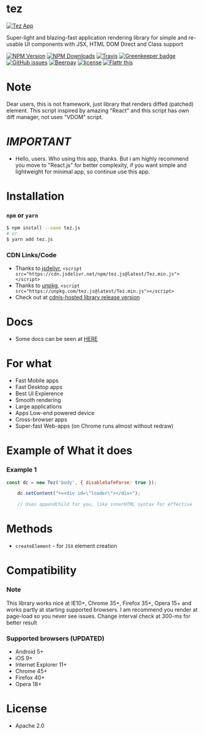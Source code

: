 # tez
[![Tez App][tez-image]][tez-url]

Super-light and blazing-fast application rendering library for simple and re-usable UI components with JSX, HTML DOM Direct and Class support

[![NPM Version][npm-image]][npm-url]
[![NPM Downloads][downloads-image]][downloads-url]
[![Travis](https://img.shields.io/travis/dalisoft/tez.svg)](http://github.com/dalisoft/tez)
[![Greenkeeper badge](https://badges.greenkeeper.io/dalisoft/tez.svg)](https://greenkeeper.io/)
[![GitHub issues](https://img.shields.io/github/issues/dalisoft/tez.svg)](http://github.com/dalisoft/tez/issues)
[![Beerpay](https://img.shields.io/beerpay/dalisoft/tez.svg)](https://beerpay.io/dalisoft/tez/)
[![license](https://img.shields.io/github/license/dalisoft/tez.svg)](https://github.com/dalisoft/tez/blob/master/LICENSE)
[![Flattr this][flattr-image]][flattr-url]

# Note
Dear users, this is not framework, just library that renders diffed (patched) element. This script inspired by amazing "React" and this script has own diff manager, not uses "VDOM" script.

# *IMPORTANT*
* Hello, users. Who using this app, thanks. But i am highly recommend you move to "React.js" for better complexity, if you want simple and lightweight for minimal app, so continue use this app.

# Installation

### `npm` or `yarn`

```bash
$ npm install --save tez.js
# or
$ yarn add tez.js
```

### CDN Links/Code

* Thanks to [jsdelivr](http://www.jsdelivr.com/), `<script src="https://cdn.jsdelivr.net/npm/tez.js@latest/Tez.min.js"></script>`
* Thanks to [unpkg](http://unpkg.com/), `<script src="https://unpkg.com/tez.js@latest/Tez.min.js"></script>`
* Check out at [cdnjs-hosted library release version](https://cdnjs.com/libraries/tez.js)

# Docs
* Some docs can be seen at <a href="https://github.com/dalisoft/tez/tree/master/docs">HERE</a>

# For what
* Fast Mobile apps
* Fast Desktop apps
* Best UI Expierence
* Smooth rendering
* Large applications
* Apps Low-end powered device
* Cross-browser apps
* Super-fast Web-apps (on Chrome runs almost without redraw)

# Example of What it does

### Example 1

```javascript
const dc = new Tez('body', { disableSafeParse: true });

	dc.setContent("+=<div id=\"loader\"></div>");

	// Uses appendChild for you, like innerHTML syntax for effective
```

# Methods
* `createElement` - for `JSX` element creation

# Compatibility

### Note
This library works nice at IE10+, Chrome 35+, Firefox 35+, Opera 15+ and works partly at starting supported browsers.
I am recommend you render at page-load so you never see issues. Change interval check at 300-ms for better result

### Supported browsers (UPDATED)

* Android 5+
* iOS 9+
* Internet Explorer 11+
* Chrome 45+
* Firefox 40+
* Opera 18+

# License
* Apache 2.0

[tez-image]: https://raw.githubusercontent.com/dalisoft/tez/master/tez-logo.png
[tez-url]: https://github.com/dalisoft/tez/
[npm-image]: https://img.shields.io/npm/v/tez.js.svg
[npm-url]: https://npmjs.org/package/tez.js
[downloads-image]: https://img.shields.io/npm/dm/tez.js.svg
[downloads-url]: https://npmjs.org/package/tez.js
[flattr-image]: https://api.flattr.com/button/flattr-badge-large.png
[flattr-url]: https://flattr.com/thing/0bfc4bbb6273be0e5abeb8fa5e0c71a8

